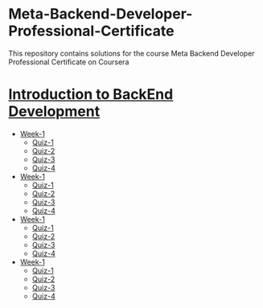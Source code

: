 # Meta-Backend-Developer-Professional-Certificate
This repository contains solutions for the course Meta Backend Developer Professional Certificate on Coursera
<br>
<h1><a href="Course-1">Introduction to BackEnd Development</a></h1>
<ul>
  <li><a href="Course-1">Week-1</a>
    <ul>
      <li><a href="Course-1">Quiz-1</a></li>
      <li><a href="Course-1">Quiz-2</a></li>
      <li><a href="Course-1">Quiz-3</a></li>
      <li><a href="Course-1">Quiz-4</a></li>
    </ul>
  </li>
 <li><a href="Course-1">Week-1</a>
    <ul>
      <li><a href="Course-1">Quiz-1</a></li>
      <li><a href="Course-1">Quiz-2</a></li>
      <li><a href="Course-1">Quiz-3</a></li>
      <li><a href="Course-1">Quiz-4</a></li>
    </ul>
  </li>
  <li><a href="Course-1">Week-1</a>
    <ul>
      <li><a href="Course-1">Quiz-1</a></li>
      <li><a href="Course-1">Quiz-2</a></li>
      <li><a href="Course-1">Quiz-3</a></li>
      <li><a href="Course-1">Quiz-4</a></li>
    </ul>
  </li>
  <li><a href="Course-1">Week-1</a>
    <ul>
      <li><a href="Course-1">Quiz-1</a></li>
      <li><a href="Course-1">Quiz-2</a></li>
      <li><a href="Course-1">Quiz-3</a></li>
      <li><a href="Course-1">Quiz-4</a></li>
    </ul>
  </li>
</ul>
